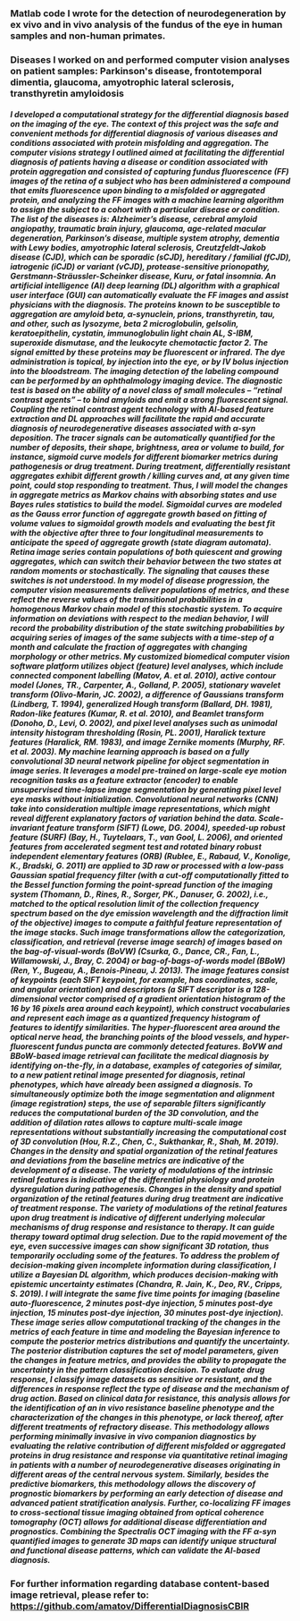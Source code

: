 ### Matlab code I wrote for the detection of neurodegeneration by ex vivo and in vivo analysis of the fundus of the eye in human samples and non-human primates.
### Diseases I worked on and performed computer vision analyses on patient samples: Parkinson's disease, frontotemporal dimentia, glaucoma, amyotrophic lateral sclerosis, transthyretin amyloidosis
##### I developed a computational strategy for the differential diagnosis based on the imaging of the eye. The context of this project was the safe and convenient methods for differential diagnosis of various diseases and conditions associated with protein misfolding and aggregation. The computer visions strategy I outlined aimed at facilitating the differential diagnosis of patients having a disease or condition associated with protein aggregation and consisted of capturing fundus fluorescence (FF) images of the retina of a subject who has been administered a compound that emits fluorescence upon binding to a misfolded or aggregated protein, and analyzing the FF images with a machine learning algorithm to assign the subject to a cohort with a particular disease or condition. The list of the diseases is: Alzheimer’s disease, cerebral amyloid angiopathy, traumatic brain injury, glaucoma, age-related macular degeneration, Parkinson’s disease, multiple system atrophy, dementia with Lewy bodies, amyotrophic lateral sclerosis, Creutzfeldt-Jakob disease (CJD), which can be sporadic (sCJD), hereditary / familial (fCJD), iatrogenic (iCJD) or variant (vCJD), protease-sensitive prionopathy, Gerstmann-Sträussler-Scheinker disease, Kuru, or fatal insomnia. An artificial intelligence (AI) deep learning (DL) algorithm with a graphical user interface (GUI) can automatically evaluate the FF images and assist physicians with the diagnosis. The proteins known to be susceptible to aggregation are amyloid beta, α-synuclein, prions, transthyretin, tau, and other, such as lysozyme, beta 2 microglobulin, gelsolin, keratoepithelin, cystatin, immunoglobulin light chain AL, S-IBM, superoxide dismutase, and the leukocyte chemotactic factor 2. The signal emitted by these proteins may be fluorescent or infrared. The dye administration is topical, by injection into the eye, or by IV bolus injection into the bloodstream. The imaging detection of the labeling compound can be performed by an ophthalmology imaging device. The diagnostic test is based on the ability of a novel class of small molecules – “retinal contrast agents” – to bind amyloids and emit a strong fluorescent signal. Coupling the retinal contrast agent technology with AI-based feature extraction and DL approaches will facilitate the rapid and accurate diagnosis of neurodegenerative diseases associated with α-syn deposition. The tracer signals can be automatically quantified for the number of deposits, their shape, brightness, area or volume to build, for instance, sigmoid curve models for different biomarker metrics during pathogenesis or drug treatment. During treatment, differentially resistant aggregates exhibit different growth / killing curves and, at any given time point, could stop responding to treatment. Thus, I will model the changes in aggregate metrics as Markov chains with absorbing states and use Bayes rules statistics to build the model. Sigmoidal curves are modeled as the Gauss error function of aggregate growth based on fitting of volume values to sigmoidal growth models and evaluating the best fit with the objective after three to four longitudinal measurements to anticipate the speed of aggregate growth (state diagram automata). Retina image series contain populations of both quiescent and growing aggregates, which can switch their behavior between the two states at random moments or stochastically. The signaling that causes these switches is not understood. In my model of disease progression, the computer vision measurements deliver populations of metrics, and these reflect the reverse values of the transitional probabilities in a homogenous Markov chain model of this stochastic system. To acquire information on deviations with respect to the median behavior, I will record the probability distribution of the state switching probabilities by acquiring series of images of the same subjects with a time-step of a month and calculate the fraction of aggregates with changing morphology or other metrics. My customized biomedical computer vision software platform utilizes object (feature) level analyses, which include connected component labelling (Matov, A. et al. 2010), active contour model (Jones, TR., Carpenter, A., Golland, P. 2005), stationary wavelet transform (Olivo-Marin, JC. 2002), a difference of Gaussians transform (Lindberg, T. 1994), generalized Hough transform (Ballard, DH. 1981), Radon-like features (Kumar, R. et al. 2010), and Beamlet transform (Donoho, D., Levi, O. 2002), and pixel level analyses such as unimodal intensity histogram thresholding (Rosin, PL. 2001), Haralick texture features (Haralick, RM. 1983), and image Zernike moments (Murphy, RF. et al. 2003). My machine learning approach is based on a fully convolutional 3D neural network pipeline for object segmentation in image series. It leverages a model pre-trained on large-scale eye motion recognition tasks as a feature extractor (encoder) to enable unsupervised time-lapse image segmentation by generating pixel level eye masks without initialization. Convolutional neural networks (CNN) take into consideration multiple image representations, which might reveal different explanatory factors of variation behind the data. Scale-invariant feature transform (SIFT) (Lowe, DG. 2004), speeded-up robust feature (SURF) (Bay, H., Tuytelaars, T., van Gool, L. 2006), and oriented features from accelerated segment test and rotated binary robust independent elementary features (ORB) (Rublee, E., Rabaud, V., Konolige, K., Bradski, G. 2011) are applied to 3D raw or processed with a low-pass Gaussian spatial frequency filter (with a cut-off computationally fitted to the Bessel function forming the point-spread function of the imaging system (Thomann, D., Rines, R., Sorger, PK., Danuser, G. 2002), i.e., matched to the optical resolution limit of the collection frequency spectrum based on the dye emission wavelength and the diffraction limit of the objective) images to compute a faithful feature representation of the image stacks. Such image transformations allow the categorization, classification, and retrieval (reverse image search) of images based on the bag-of-visual-words (BoVW) (Csurka, G., Dance, CR., Fan, L., Willamowski, J., Bray, C. 2004) or bag-of-bags-of-words model (BBoW) (Ren, Y., Bugeau, A., Benois-Pineau, J. 2013). The image features consist of keypoints (each SIFT keypoint, for example, has coordinates, scale, and angular orientation) and descriptors (a SIFT descriptor is a 128-dimensional vector comprised of a gradient orientation histogram of the 16 by 16 pixels area around each keypoint), which construct vocabularies and represent each image as a quantized frequency histogram of features to identify similarities. The hyper-fluorescent area around the optical nerve head, the branching points of the blood vessels, and hyper-fluorescent fundus puncta are commonly detected features. BoVW and BBoW-based image retrieval can facilitate the medical diagnosis by identifying on-the-fly, in a database, examples of categories of similar, to a new patient retinal image presented for diagnosis, retinal phenotypes, which have already been assigned a diagnosis. To simultaneously optimize both the image segmentation and alignment (image registration) steps, the use of separable filters significantly reduces the computational burden of the 3D convolution, and the addition of dilation rates allows to capture multi-scale image representations without substantially increasing the computational cost of 3D convolution (Hou, R.Z., Chen, C., Sukthankar, R., Shah, M. 2019). Changes in the density and spatial organization of the retinal features and deviations from the baseline metrics are indicative of the development of a disease. The variety of modulations of the intrinsic retinal features is indicative of the differential physiology and protein dysregulation during pathogenesis. Changes in the density and spatial organization of the retinal features during drug treatment are indicative of treatment response. The variety of modulations of the retinal features upon drug treatment is indicative of different underlying molecular mechanisms of drug response and resistance to therapy. It can guide therapy toward optimal drug selection. Due to the rapid movement of the eye, even successive images can show significant 3D rotation, thus temporarily occluding some of the features. To address the problem of decision-making given incomplete information during classification, I utilize a Bayesian DL algorithm, which produces decision-making with epistemic uncertainty estimates (Chandra, R. Jain, K., Deo, RV., Cripps, S. 2019). I will integrate the same five time points for imaging (baseline auto-fluorescence, 2 minutes post-dye injection, 5 minutes post-dye injection, 15 minutes post-dye injection, 30 minutes post-dye injection). These image series allow computational tracking of the changes in the metrics of each feature in time and modeling the Bayesian inference to compute the posterior metrics distributions and quantify the uncertainty. The posterior distribution captures the set of model parameters, given the changes in feature metrics, and provides the ability to propagate the uncertainty in the pattern classification decision. To evaluate drug response, I classify image datasets as sensitive or resistant, and the differences in response reflect the type of disease and the mechanism of drug action. Based on clinical data for resistance, this analysis allows for the identification of an in vivo resistance baseline phenotype and the characterization of the changes in this phenotype, or lack thereof, after different treatments of refractory disease. This methodology allows performing minimally invasive in vivo companion diagnostics by evaluating the relative contribution of different misfolded or aggregated proteins in drug resistance and response via quantitative retinal imaging in patients with a number of neurodegenerative diseases originating in different areas of the central nervous system. Similarly, besides the predictive biomarkers, this methodology allows the discovery of prognostic biomarkers by performing an early detection of disease and advanced patient stratification analysis. Further, co-localizing FF images to cross-sectional tissue imaging obtained from optical coherence tomography (OCT) allows for additional disease differentiation and prognostics. Combining the Spectralis OCT imaging with the FF α-syn quantified images to generate 3D maps can identify unique structural and functional disease patterns, which can validate the AI-based diagnosis.

### For further information regarding database content-based image retrieval, please refer to: https://github.com/amatov/DifferentialDiagnosisCBIR
